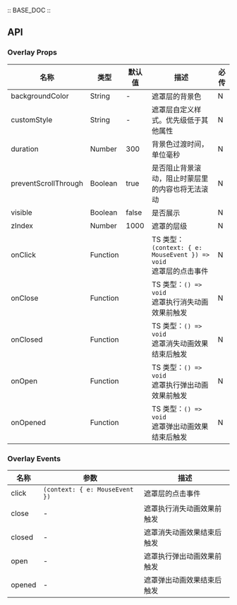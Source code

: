 :: BASE_DOC ::

## API

### Overlay Props

名称 | 类型 | 默认值 | 描述 | 必传
-- | -- | -- | -- | --
backgroundColor | String | - | 遮罩层的背景色 | N
customStyle | String | - | 遮罩层自定义样式。优先级低于其他属性 | N
duration | Number | 300 | 背景色过渡时间，单位毫秒 | N
preventScrollThrough | Boolean | true | 是否阻止背景滚动，阻止时蒙层里的内容也将无法滚动 | N
visible | Boolean | false | 是否展示 | N
zIndex | Number | 1000 | 遮罩的层级 | N
onClick | Function |  | TS 类型：`(context: { e: MouseEvent }) => void`<br/>遮罩层的点击事件 | N
onClose | Function |  | TS 类型：`() => void`<br/>遮罩执行消失动画效果前触发 | N
onClosed | Function |  | TS 类型：`() => void`<br/>遮罩消失动画效果结束后触发 | N
onOpen | Function |  | TS 类型：`() => void`<br/>遮罩执行弹出动画效果前触发 | N
onOpened | Function |  | TS 类型：`() => void`<br/>遮罩弹出动画效果结束后触发 | N

### Overlay Events

名称 | 参数 | 描述
-- | -- | --
click | `(context: { e: MouseEvent })` | 遮罩层的点击事件
close | \- | 遮罩执行消失动画效果前触发
closed | \- | 遮罩消失动画效果结束后触发
open | \- | 遮罩执行弹出动画效果前触发
opened | \- | 遮罩弹出动画效果结束后触发
